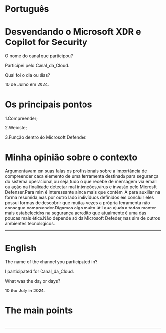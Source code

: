 

# Português

# Desvendando o Microsoft XDR e Copilot for Security


O nome do canal que participou?

Participei pelo Canal_da_Cloud.

Qual foi o dia ou dias?

10 de Julho em 2024.

# Os principais pontos

1.Compreender;

2.Webiste;

3.Função dentro do Microsoft Defender.

# Minha opinião sobre o contexto

<p>Argumentavam em suas falas os profissionais sobre a importância de compreender cada elemento  de uma ferramenta destinada para segurança do sistema operacional,ou seja,tudo o que recebe de mensagem via email ou ação na finalidade detectar mal intenções,vírus e invasão pelo Microsft Defenser.Para mim é interessante ainda mais  que  contém IA para auxiliar na forma resumida,mas por outro lado indivíduos definidos em concluir eles possui formas de descobrir que muitas vezes a própria ferramenta não consegue compreender.Digamos algo muito útil que ajuda a todos manter mais estabelecidos na segurança acredito que atualmente é uma das poucas mais ética.Não depende só da Microsoft Defeder,mas sim de outros ambientes tecnologicos.</p>

--------------------------------------------------------------------------------------------------------------------------------

# English

The name of the channel you participated in?

I participated for Canal_da_Cloud.

What was the day or days?

10 the July in 2024.

# The main points

# 

--------------------------------------------------------------------------------------------------------------------------------

